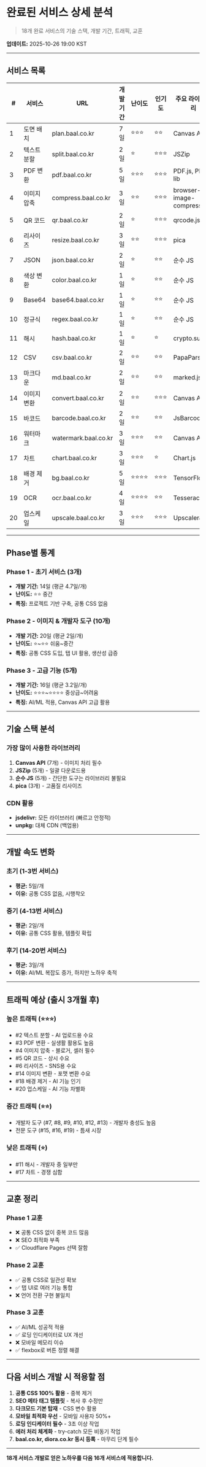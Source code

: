 # 완료된 서비스 상세 분석

> 18개 완료 서비스의 기술 스택, 개발 기간, 트래픽, 교훈

**업데이트:** 2025-10-26 19:00 KST

---

## 서비스 목록

| # | 서비스 | URL | 개발기간 | 난이도 | 인기도 | 주요 라이브러리 |
|---|--------|-----|----------|--------|--------|----------------|
| 1 | 도면 배치 | plan.baal.co.kr | 7일 | ⭐⭐⭐ | ⭐⭐ | Canvas API |
| 2 | 텍스트 분할 | split.baal.co.kr | 2일 | ⭐ | ⭐⭐⭐ | JSZip |
| 3 | PDF 변환 | pdf.baal.co.kr | 5일 | ⭐⭐⭐ | ⭐⭐⭐ | PDF.js, PDF-lib |
| 4 | 이미지 압축 | compress.baal.co.kr | 3일 | ⭐⭐ | ⭐⭐⭐ | browser-image-compression |
| 5 | QR 코드 | qr.baal.co.kr | 2일 | ⭐ | ⭐⭐⭐ | qrcode.js |
| 6 | 리사이즈 | resize.baal.co.kr | 3일 | ⭐⭐ | ⭐⭐⭐ | pica |
| 7 | JSON | json.baal.co.kr | 2일 | ⭐ | ⭐⭐ | 순수 JS |
| 8 | 색상 변환 | color.baal.co.kr | 1일 | ⭐ | ⭐⭐ | 순수 JS |
| 9 | Base64 | base64.baal.co.kr | 1일 | ⭐ | ⭐⭐ | 순수 JS |
| 10 | 정규식 | regex.baal.co.kr | 1일 | ⭐ | ⭐⭐ | 순수 JS |
| 11 | 해시 | hash.baal.co.kr | 1일 | ⭐ | ⭐ | crypto.subtle |
| 12 | CSV | csv.baal.co.kr | 2일 | ⭐⭐ | ⭐⭐ | PapaParse |
| 13 | 마크다운 | md.baal.co.kr | 2일 | ⭐⭐ | ⭐⭐ | marked.js |
| 14 | 이미지 변환 | convert.baal.co.kr | 2일 | ⭐⭐ | ⭐⭐⭐ | Canvas API |
| 15 | 바코드 | barcode.baal.co.kr | 2일 | ⭐⭐ | ⭐⭐ | JsBarcode |
| 16 | 워터마크 | watermark.baal.co.kr | 3일 | ⭐⭐⭐ | ⭐⭐ | Canvas API |
| 17 | 차트 | chart.baal.co.kr | 3일 | ⭐⭐⭐ | ⭐ | Chart.js |
| 18 | 배경 제거 | bg.baal.co.kr | 5일 | ⭐⭐⭐⭐ | ⭐⭐⭐ | TensorFlow.js |
| 19 | OCR | ocr.baal.co.kr | 4일 | ⭐⭐⭐⭐ | ⭐⭐ | Tesseract.js |
| 20 | 업스케일 | upscale.baal.co.kr | 3일 | ⭐⭐⭐ | ⭐⭐⭐ | UpscalerJS |

---

## Phase별 통계

### Phase 1 - 초기 서비스 (3개)
- **개발 기간:** 14일 (평균 4.7일/개)
- **난이도:** ⭐⭐ 중간
- **특징:** 프로젝트 기반 구축, 공통 CSS 없음

### Phase 2 - 이미지 & 개발자 도구 (10개)
- **개발 기간:** 20일 (평균 2일/개)
- **난이도:** ⭐~⭐⭐ 쉬움~중간
- **특징:** 공통 CSS 도입, 탭 UI 활용, 생산성 급증

### Phase 3 - 고급 기능 (5개)
- **개발 기간:** 16일 (평균 3.2일/개)
- **난이도:** ⭐⭐⭐~⭐⭐⭐⭐ 중상급~어려움
- **특징:** AI/ML 적용, Canvas API 고급 활용

---

## 기술 스택 분석

### 가장 많이 사용한 라이브러리
1. **Canvas API** (7개) - 이미지 처리 필수
2. **JSZip** (5개) - 일괄 다운로드용
3. **순수 JS** (5개) - 간단한 도구는 라이브러리 불필요
4. **pica** (3개) - 고품질 리사이즈

### CDN 활용
- **jsdelivr:** 모든 라이브러리 (빠르고 안정적)
- **unpkg:** 대체 CDN (백업용)

---

## 개발 속도 변화

### 초기 (1-3번 서비스)
- **평균:** 5일/개
- **이유:** 공통 CSS 없음, 시행착오

### 중기 (4-13번 서비스)
- **평균:** 2일/개
- **이유:** 공통 CSS 활용, 템플릿 확립

### 후기 (14-20번 서비스)
- **평균:** 3일/개
- **이유:** AI/ML 복잡도 증가, 하지만 노하우 축적

---

## 트래픽 예상 (출시 3개월 후)

### 높은 트래픽 (⭐⭐⭐)
- #2 텍스트 분할 - AI 업로드용 수요
- #3 PDF 변환 - 실생활 활용도 높음
- #4 이미지 압축 - 블로거, 셀러 필수
- #5 QR 코드 - 상시 수요
- #6 리사이즈 - SNS용 수요
- #14 이미지 변환 - 포맷 변환 수요
- #18 배경 제거 - AI 기능 인기
- #20 업스케일 - AI 기능 차별화

### 중간 트래픽 (⭐⭐)
- 개발자 도구 (#7, #8, #9, #10, #12, #13) - 개발자 충성도 높음
- 전문 도구 (#15, #16, #19) - 틈새 시장

### 낮은 트래픽 (⭐)
- #11 해시 - 개발자 중 일부만
- #17 차트 - 경쟁 심함

---

## 교훈 정리

### Phase 1 교훈
- ❌ 공통 CSS 없이 중복 코드 많음
- ❌ SEO 최적화 부족
- ✅ Cloudflare Pages 선택 잘함

### Phase 2 교훈
- ✅ 공통 CSS로 일관성 확보
- ✅ 탭 UI로 여러 기능 통합
- ❌ 언어 전환 구현 불일치

### Phase 3 교훈
- ✅ AI/ML 성공적 적용
- ✅ 로딩 인디케이터로 UX 개선
- ❌ 모바일 메모리 이슈
- ✅ flexbox로 버튼 정렬 해결

---

## 다음 서비스 개발 시 적용할 점

1. **공통 CSS 100% 활용** - 중복 제거
2. **SEO 메타 태그 템플릿** - 복사 후 수정만
3. **다크모드 기본 탑재** - CSS 변수 활용
4. **모바일 최적화 우선** - 모바일 사용자 50%+
5. **로딩 인디케이터 필수** - 3초 이상 작업
6. **에러 처리 체계화** - try-catch 모든 비동기 작업
7. **baal.co.kr, diora.co.kr 동시 등록** - 마무리 단계 필수

---

**18개 서비스 개발로 얻은 노하우를 다음 16개 서비스에 적용합니다.**
